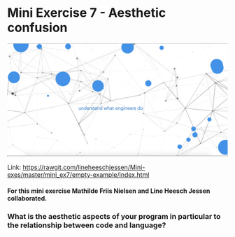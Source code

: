 # Mini Exercise 7 - Aesthetic confusion

![alt text](mini_ex7.png "beskrivelse af billede")

Link: https://rawgit.com/lineheeschjessen/Mini-exes/master/mini_ex7/empty-example/index.html

#### For this mini exercise Mathilde Friis Nielsen and Line Heesch Jessen collaborated. 

### What is the aesthetic aspects of your program in particular to the relationship between code and language?
